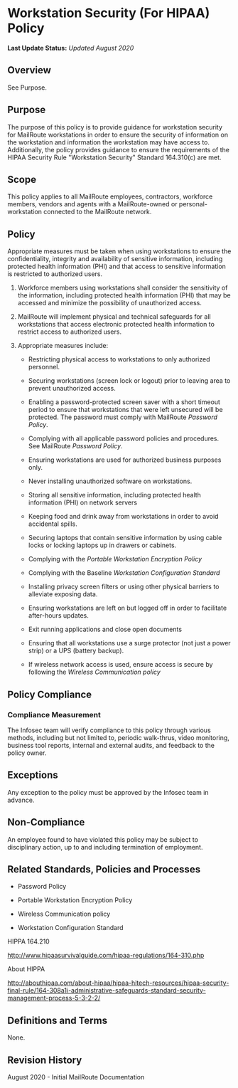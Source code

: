 # Workstation Security (For HIPAA) Policy

**Last Update Status:** *Updated August 2020*

## Overview

See Purpose.

## Purpose

The purpose of this policy is to provide guidance for workstation
security for MailRoute workstations in order to ensure the
security of information on the workstation and information the
workstation may have access to. Additionally, the policy provides
guidance to ensure the requirements of the HIPAA Security Rule
"Workstation Security" Standard 164.310(c) are met.

## Scope

This policy applies to all MailRoute employees, contractors,
workforce members, vendors and agents with a MailRoute-owned or
personal-workstation connected to the MailRoute network.

## Policy

Appropriate measures must be taken when using workstations to ensure the
confidentiality, integrity and availability of sensitive information,
including protected health information (PHI) and that access to
sensitive information is restricted to authorized users.

1. Workforce members using workstations shall consider the sensitivity
of the information, including protected health information (PHI) that
may be accessed and minimize the possibility of unauthorized access.

1. MailRoute will implement physical and technical safeguards
for all workstations that access electronic protected health information
to restrict access to authorized users.

1. Appropriate measures include:

    -   Restricting physical access to workstations to only authorized
        personnel.
    
    -   Securing workstations (screen lock or logout) prior to leaving area
        to prevent unauthorized access.
    
    -   Enabling a password-protected screen saver with a short timeout
        period to ensure that workstations that were left unsecured will be
        protected. The password must comply with MailRoute *Password
        Policy*.
    
    -   Complying with all applicable password policies and procedures. See
        MailRoute *Password Policy*.
    
    -   Ensuring workstations are used for authorized business purposes
        only.
    
    -   Never installing unauthorized software on workstations.
    
    -   Storing all sensitive information, including protected health
        information (PHI) on network servers
    
    -   Keeping food and drink away from workstations in order to avoid
        accidental spills.
    
    -   Securing laptops that contain sensitive information by using cable
        locks or locking laptops up in drawers or cabinets.
    
    -   Complying with the *Portable Workstation Encryption Policy*
    
    -   Complying with the Baseline *Workstation Configuration Standard*
    
    -   Installing privacy screen filters or using other physical barriers
        to alleviate exposing data.
    
    -   Ensuring workstations are left on but logged off in order to
        facilitate after-hours updates.
    
    -   Exit running applications and close open documents
    
    -   Ensuring that all workstations use a surge protector (not just a
        power strip) or a UPS (battery backup).
    
    -   If wireless network access is used, ensure access is secure by
        following the *Wireless Communication policy*

## Policy Compliance

### Compliance Measurement

The Infosec team will verify compliance to this policy through various
methods, including but not limited to, periodic walk-thrus, video
monitoring, business tool reports, internal and external audits, and
feedback to the policy owner.

## Exceptions

Any exception to the policy must be approved by the Infosec team in
advance.

## Non-Compliance

An employee found to have violated this policy may be subject to
disciplinary action, up to and including termination of employment.

## Related Standards, Policies and Processes

-   Password Policy

-   Portable Workstation Encryption Policy

-   Wireless Communication policy

-   Workstation Configuration Standard

HIPPA 164.210

<http://www.hipaasurvivalguide.com/hipaa-regulations/164-310.php>

About HIPPA

<http://abouthipaa.com/about-hipaa/hipaa-hitech-resources/hipaa-security-final-rule/164-308a1i-administrative-safeguards-standard-security-management-process-5-3-2-2/>

## Definitions and Terms

None.

## Revision History

August 2020 - Initial MailRoute Documentation